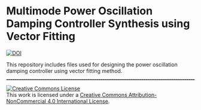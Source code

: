 # Multimode Power Oscillation Damping Controller Synthesis using Vector Fitting

[![DOI](https://zenodo.org/badge/626350503.svg)](https://zenodo.org/badge/latestdoi/626350503)

This repository includes files used for designing the power oscillation damping controller using vector fitting method.

<hr style="border-top: 1px dashed gray;"/>

<a rel="license" href="http://creativecommons.org/licenses/by-nc/4.0/"><img alt="Creative Commons License" style="border-width:0" src="https://i.creativecommons.org/l/by-nc/4.0/88x31.png" /></a><br />This work is licensed under a <a rel="license" href="http://creativecommons.org/licenses/by-nc/4.0/">Creative Commons Attribution-NonCommercial 4.0 International License</a>.
